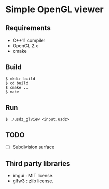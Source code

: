 # Simple OpenGL viewer

## Requirements 

* C++11 compiler
* OpenGL 2.x
* cmake

## Build

```
$ mkdir build
$ cd build
$ cmake ..
$ make
```

## Run

```
$ ./usdz_glview <input.usdz>
```

## TODO

* [ ] Subdivision surface

## Third party libraries

* imgui : MIT license.
* glfw3 : zlib license.
